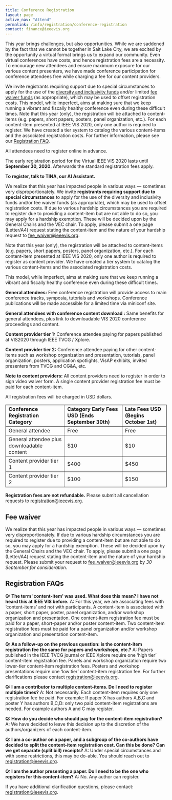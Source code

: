 ```yaml
---
title: Conference Registration
layout: page
active_nav: "Attend"
permalink: /info/registration/conference-registration
contact: finance@ieeevis.org
---
```


This year brings challenges, but also opportunities. While we are saddened by the fact that we cannot be together in Salt Lake City, we are excited by the opportunity a virtual format brings us to expand our community. Even virtual conferences have costs, and hence registration fees are a necessity. To encourage new attendees and ensure maximum exposure for our various content presenters, we have made conference participation for conference attendees free while charging a fee for our content providers. 

We invite registrants requiring support due to special circumstances to apply for the use of the [diversity and inclusivity funds](/year/2020/info/inclusion-and-diversity/diversity-scholarship) and/or limited [fee waiver funds](#fee-waiver) (as appropriate), which may be used to offset registration costs. This model, while imperfect, aims at making sure that we keep running a vibrant and fiscally healthy conference even during these difficult times. Note that this year (only), the registration will be attached to content-items (e.g. papers, short papers, posters, panel organization, etc.). For each content-item presented at IEEE VIS 2020, only one author is required to register. We have created a tier system to catalog the various content-items and the associated registration costs. For further information, please see our [Registration FAQ](#registration-faqs).


All attendees need to register online in advance.

The early registration period for the Virtual IEEE VIS 2020 lasts until **September 30, 2020**. Afterwards the standard registration fees apply.

**To register, talk to TINA, our AI Assistant.** 

We realize that this year has impacted people in various ways — sometimes very disproportionately. We invite **registrants requiring support due to special circumstances** to apply for the use of the diversity and inclusivity funds and/or fee waiver funds (as appropriate), which may be used to offset registration costs.
If due to various hardship circumstances you are required to register due to providing a content-item but are not able to do so, you may apply for a hardship exemption. These will be decided upon by the General Chairs and the VEC chair. To apply, please submit a one page (Letter/A4) request stating the content-item and the nature of your hardship request to [fee_waiver@ieeevis.org](mailto:fee_waiver@ieeevis.org). 

Note that this year (only), the registration will be attached to content-items (e.g. papers, short papers, posters, panel organization, etc.). For each content-item presented at IEEE VIS 2020, only one author is required to register as content provider. We have created a tier system to catalog the various content-items and the associated registration costs.

This model, while imperfect, aims at making sure that we keep running a vibrant and fiscally healthy conference even during these difficult times.

**General attendees:** Free conference registration will provide access to main conference tracks, symposia, tutorials and workshops. Conference publications will be made accessible for a limited time via miniconf site.

**General attendees with conference content download :** Same benefits for general attendees, plus link to downloadable VIS 2020 conference proceedings and content.

**Content provider tier 1:** Conference attendee paying for papers published at VIS2020 through IEEE TVCG / Xplore.

**Content provider tier 2:** Conference attendee paying for other content-items such as workshop organization and presentation, tutorials, panel organization, posters, application spotlights, VisAP exhibits, invited presenters from TVCG and CG&A, etc.  

**Note to content providers:** All content providers need to register in order to sign video waiver form. A single content provider registration fee must be paid for each content-item. 


All registration fees will be charged in USD dollars. 


<table border="1">
  <tbody>
    <tr>
      <td><strong>Conference Registration Category</strong></td>
      <td><strong>Category	Early Fees USD (Ends September 30th)</strong></td> 
      <td><strong>Late Fees USD (Begins October 1st)</strong></td>
    </tr> 
    <tr>
      <td>General attendee</td> 
      <td>Free</td> 
      <td>Free</td> 
    </tr> 
    <tr> 
      <td>General attendee plus downloadable content</td>
      <td>$10</td> 
      <td>$10</td> 
    </tr> 
    <tr> 
      <td>Content provider tier 1</td>
      <td>$400</td>  
      <td>$450</td> 
    </tr> 
    <tr> 
      <td>Content provider tier 2</td> 
      <td>$100</td> 
      <td>$150</td> 
    </tr> 
  </tbody> 
</table> 


**Registration fees are not refundable.**
Please submit all cancellation requests to [registration@ieeevis.org](mailto:registration@ieeevis.org). 

## Fee waiver

We realize that this year has impacted people in various ways — sometimes very disproportionately. If due to various hardship circumstances you are required to register due to providing a content-item but are not able to do so, you may apply for a hardship exemption. These will be decided upon by the General Chairs and the VEC chair. To apply, please submit a one page (Letter/A4) request stating the content-item and the nature of your hardship request.  Please submit your request to [fee_waiver@ieeevis.org](mailto:fee_waiver@ieeevis.org) by *30 September for consideration*.

## Registration FAQs

**Q: The term 'content-item' was used.  What does this mean?  I have not heard this at IEEE VIS before.**
A: For this year, we are associating fees with ‘content-items’ and not with participants.  A content-item is associated with a paper, short paper, poster, panel organization, and/or workshop organization and presentation.  One content-item registration fee must be paid for a paper, short-paper and/or poster content-item.  Two content-item registration fees must be paid for a panel organization and/or workshop organization and presentation content-item.  

**Q: As a follow-up on the previous question:  is the content-item registration fee the same for papers and workshops, etc.?**
A: Papers published in the IEEE TVCG journal or IEEE Xplore require one ‘high tier’ content-item registration fee.   Panels and workshop organization require two lower-tier content-item registration fees.  Posters and workshop presentations require one ‘low tier’ content-item registration fee. For further clarifications please contact [registration@ieeevis.org](mailto:registration@ieeevis.org).

**Q: I am a contributor to multiple content-items. Do I need to register multiple times?**
A: Not necessarily. Each content-item requires only one registration fee be paid. For example:
If paper X has authors A,B,C and poster Y has authors B,C,D:
only two paid content-item registrations are needed.
For example authors A and C may register.

**Q: How do you decide who should pay for the content-item registration?**
A: We have decided to leave this decision up to the discretion of the authors/organizers of each content-item.

**Q: I am a co-author on a paper, and a subgroup of the co-authors have decided to split the content-item registration cost.  Can this be done?  Can we get separate (split bill) receipts?**
A:  Under special circumstances and with some restrictions, this may be do-able. You should reach out to [registration@ieeevis.org](mailto:registration@ieeevis.org).

**Q: I am the author presenting a paper. Do I need to be the one who registers for this content-item?**
A: No. Any author can register.  

If you have additional clarification questions, please contact: [registration@ieeevis.org](mailto:registration@ieeevis.org).


